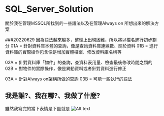 # SQL_Server_Solution

關於我在管理MSSQL所找到的一些語法以及在管理Always on 所想出來的解決方案


###20220629
因為語法越來越多，整理上出現困難，所以將以檔名進行初步劃分
01A = 針對資料庫本體的查詢，像是查詢資料庫連線數、關於資料
01B = 進行資料庫的實際操作包含像是增加實體檔案、修改資料庫名稱等

02A = 針對資料庫「物件」的查詢，查資料表用量、檢查最後修改時間之類的
02B = 對物件的實際操作，像是異動資料或者針對資料進行修正

03A = 針對Always on架構所做的查詢
03B = 可能一些執行的語法













## 我是誰?、我在哪?、我做了什麼?
雖然我寫完的當下表情是下圖就是
![Alt text](https://i.imgur.com/mi8oxcZ.jpg)



